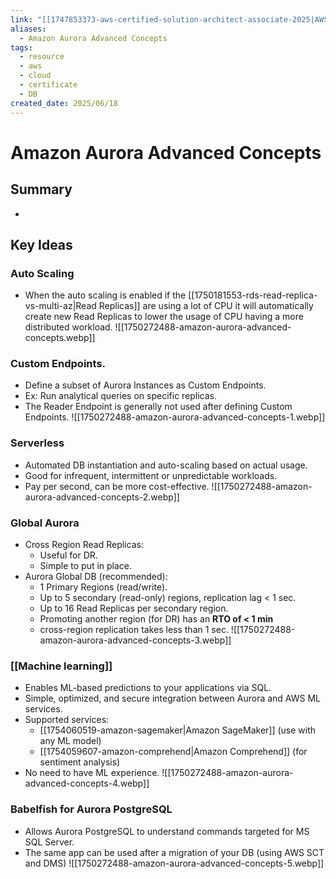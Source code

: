 ```yaml
---
link: "[[1747853373-aws-certified-solution-architect-associate-2025|AWS Certified Solution Architect Associate 2025]]"
aliases:
  - Amazon Aurora Advanced Concepts
tags:
  - resource
  - aws
  - cloud
  - certificate
  - DB
created_date: 2025/06/18
---
```

# Amazon Aurora Advanced Concepts
## Summary
- 
## Key Ideas
### Auto Scaling
- When the auto scaling is enabled if the [[1750181553-rds-read-replica-vs-multi-az|Read Replicas]] are using a lot of CPU it will automatically create new Read Replicas to lower the usage of CPU having a more distributed workload.
![[1750272488-amazon-aurora-advanced-concepts.webp]]
### Custom Endpoints.
- Define a subset of Aurora Instances as Custom Endpoints.
- Ex: Run analytical queries on specific replicas.
- The Reader Endpoint is generally not used after defining Custom Endpoints.
![[1750272488-amazon-aurora-advanced-concepts-1.webp]]
### Serverless
- Automated DB instantiation and auto-scaling based on actual usage.
- Good for infrequent, intermittent or unpredictable workloads.
- Pay per second, can be more cost-effective.
![[1750272488-amazon-aurora-advanced-concepts-2.webp]]
### Global Aurora
- Cross Region Read Replicas:
	- Useful for DR.
	- Simple to put in place.
- Aurora Global DB (recommended):
	- 1 Primary Regions (read/write).
	- Up to 5 secondary (read-only) regions, replication lag < 1 sec.
	- Up to 16 Read Replicas per secondary region.
	- Promoting another region (for DR) has an **RTO of < 1 min**
	- cross-region replication takes less than 1 sec.
![[1750272488-amazon-aurora-advanced-concepts-3.webp]]
### [[Machine learning]]
- Enables ML-based predictions to your applications via SQL.
- Simple, optimized, and secure integration between Aurora and AWS ML services.
- Supported services:
	- [[1754060519-amazon-sagemaker|Amazon SageMaker]] (use with any ML model)
	- [[1754059607-amazon-comprehend|Amazon Comprehend]] (for sentiment analysis)
- No need to have ML experience.
![[1750272488-amazon-aurora-advanced-concepts-4.webp]]
### Babelfish for Aurora PostgreSQL
- Allows Aurora PostgreSQL to understand commands targeted for MS SQL Server.
- The same app can be used after a migration of your DB (using AWS SCT and DMS)
![[1750272488-amazon-aurora-advanced-concepts-5.webp]]
